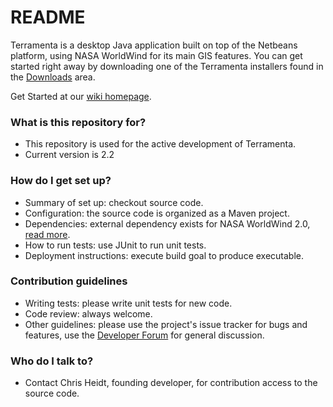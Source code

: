 # README #

Terramenta is a desktop Java application built on top of the Netbeans platform, using NASA WorldWind for its main GIS features.  You can get started right away by downloading one of the Terramenta installers found in the [Downloads](https://bitbucket.org/teamninjaneer/terramenta/downloads) area.  

Get Started at our [wiki homepage](https://bitbucket.org/teamninjaneer/terramenta/wiki).

### What is this repository for? ###

* This repository is used for the active development of Terramenta.
* Current version is 2.2

### How do I get set up? ###

* Summary of set up: checkout source code.
* Configuration: the source code is organized as a Maven project.
* Dependencies: external dependency exists for NASA WorldWind 2.0, [read more](https://bitbucket.org/teamninjaneer/terramenta/wiki/Building).
* How to run tests: use JUnit to run unit tests.
* Deployment instructions: execute build goal to produce executable.

### Contribution guidelines ###

* Writing tests: please write unit tests for new code.
* Code review: always welcome.
* Other guidelines: please use the project's issue tracker for bugs and features, use the [Developer Forum](https://groups.google.com/forum/#!forum/terramenta-dev) for general discussion.

### Who do I talk to? ###

* Contact Chris Heidt, founding developer, for contribution access to the source code.